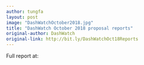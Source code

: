 ```yaml
---
author: tungfa
layout: post
image: "DashWatchOctober2018.jpg"
title: "DashWatch October 2018 proposal reports"
original-author: DashWatch
original-link: http://bit.ly/DashWatchOct18Reports
---
```


Full report at:
